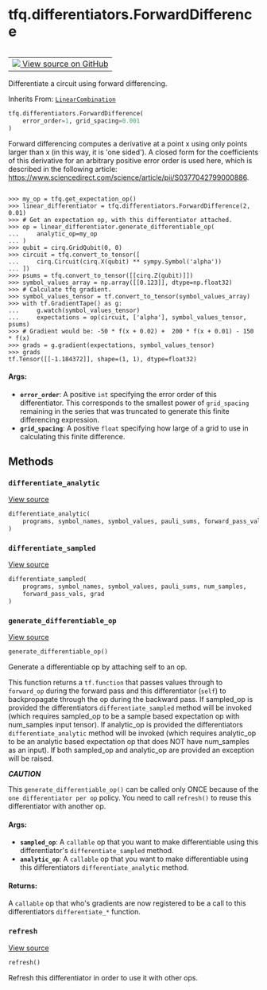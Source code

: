 <div itemscope itemtype="http://developers.google.com/ReferenceObject">
<meta itemprop="name" content="tfq.differentiators.ForwardDifference" />
<meta itemprop="path" content="Stable" />
<meta itemprop="property" content="__init__"/>
<meta itemprop="property" content="differentiate_analytic"/>
<meta itemprop="property" content="differentiate_sampled"/>
<meta itemprop="property" content="generate_differentiable_op"/>
<meta itemprop="property" content="refresh"/>
</div>

# tfq.differentiators.ForwardDifference

<!-- Insert buttons and diff -->

<table class="tfo-notebook-buttons tfo-api" align="left">

<td>
  <a target="_blank" href="https://github.com/tensorflow/quantum/tree/master/tensorflow_quantum/python/differentiators/linear_combination.py">
    <img src="https://www.tensorflow.org/images/GitHub-Mark-32px.png" />
    View source on GitHub
  </a>
</td></table>



Differentiate a circuit using forward differencing.

Inherits From: [`LinearCombination`](../../tfq/differentiators/LinearCombination.md)

```python
tfq.differentiators.ForwardDifference(
    error_order=1, grid_spacing=0.001
)
```



<!-- Placeholder for "Used in" -->

Forward differencing computes a derivative at a point x using only
points larger than x (in this way, it is 'one sided'). A closed form for
the coefficients of this derivative for an arbitrary positive error order
is used here, which is described in the following article:
https://www.sciencedirect.com/science/article/pii/S0377042799000886.


```

>>> my_op = tfq.get_expectation_op()
>>> linear_differentiator = tfq.differentiators.ForwardDifference(2, 0.01)
>>> # Get an expectation op, with this differentiator attached.
>>> op = linear_differentiator.generate_differentiable_op(
...     analytic_op=my_op
... )
>>> qubit = cirq.GridQubit(0, 0)
>>> circuit = tfq.convert_to_tensor([
...     cirq.Circuit(cirq.X(qubit) ** sympy.Symbol('alpha'))
... ])
>>> psums = tfq.convert_to_tensor([[cirq.Z(qubit)]])
>>> symbol_values_array = np.array([[0.123]], dtype=np.float32)
>>> # Calculate tfq gradient.
>>> symbol_values_tensor = tf.convert_to_tensor(symbol_values_array)
>>> with tf.GradientTape() as g:
...     g.watch(symbol_values_tensor)
...     expectations = op(circuit, ['alpha'], symbol_values_tensor, psums)
>>> # Gradient would be: -50 * f(x + 0.02) +  200 * f(x + 0.01) - 150 * f(x)
>>> grads = g.gradient(expectations, symbol_values_tensor)
>>> grads
tf.Tensor([[-1.184372]], shape=(1, 1), dtype=float32)

```

#### Args:


* <b>`error_order`</b>: A positive `int` specifying the error order of this
    differentiator. This corresponds to the smallest power
    of `grid_spacing` remaining in the series that was truncated
    to generate this finite differencing expression.
* <b>`grid_spacing`</b>: A positive `float` specifying how large of a
    grid to use in calculating this finite difference.

## Methods

<h3 id="differentiate_analytic"><code>differentiate_analytic</code></h3>

<a target="_blank" href="https://github.com/tensorflow/quantum/tree/master/tensorflow_quantum/python/differentiators/linear_combination.py">View source</a>

```python
differentiate_analytic(
    programs, symbol_names, symbol_values, pauli_sums, forward_pass_vals, grad
)
```




<h3 id="differentiate_sampled"><code>differentiate_sampled</code></h3>

<a target="_blank" href="https://github.com/tensorflow/quantum/tree/master/tensorflow_quantum/python/differentiators/linear_combination.py">View source</a>

```python
differentiate_sampled(
    programs, symbol_names, symbol_values, pauli_sums, num_samples,
    forward_pass_vals, grad
)
```




<h3 id="generate_differentiable_op"><code>generate_differentiable_op</code></h3>

<a target="_blank" href="https://github.com/tensorflow/quantum/tree/master/tensorflow_quantum/python/differentiators/differentiator.py">View source</a>

```python
generate_differentiable_op()
```

Generate a differentiable op by attaching self to an op.

This function returns a `tf.function` that passes values through to
`forward_op` during the forward pass and this differentiator (`self`) to
backpropagate through the op during the backward pass. If sampled_op
is provided the differentiators `differentiate_sampled` method will
be invoked (which requires sampled_op to be a sample based expectation
op with num_samples input tensor). If analytic_op is provided the
differentiators `differentiate_analytic` method will be invoked (which
requires analytic_op to be an analytic based expectation op that does
NOT have num_samples as an input). If both sampled_op and analytic_op
are provided an exception will be raised.

***CAUTION***

This `generate_differentiable_op()` can be called only ONCE because
of the `one differentiator per op` policy. You need to call `refresh()`
to reuse this differentiator with another op.

#### Args:


* <b>`sampled_op`</b>: A `callable` op that you want to make differentiable
    using this differentiator's `differentiate_sampled` method.
* <b>`analytic_op`</b>: A `callable` op that you want to make differentiable
    using this differentiators `differentiate_analytic` method.


#### Returns:

A `callable` op that who's gradients are now registered to be
a call to this differentiators `differentiate_*` function.


<h3 id="refresh"><code>refresh</code></h3>

<a target="_blank" href="https://github.com/tensorflow/quantum/tree/master/tensorflow_quantum/python/differentiators/differentiator.py">View source</a>

```python
refresh()
```

Refresh this differentiator in order to use it with other ops.




